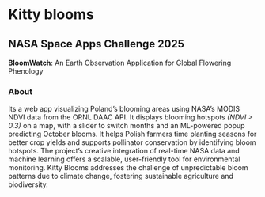 # Kitty blooms

## NASA Space Apps Challenge 2025

**BloomWatch**: An Earth Observation Application for Global Flowering Phenology

### About

Its a web app visualizing Poland’s blooming areas using NASA’s MODIS NDVI data from the ORNL DAAC API. It displays blooming hotspots _(NDVI > 0.3)_ on a map, with a slider to switch months and an ML-powered popup predicting October blooms. It helps Polish farmers time planting seasons for better crop yields and supports pollinator conservation by identifying bloom hotspots.
The project’s creative integration of real-time NASA data and machine learning offers a scalable, user-friendly tool for environmental monitoring. Kitty Blooms addresses the challenge of unpredictable bloom patterns due to climate change, fostering sustainable agriculture and biodiversity.
